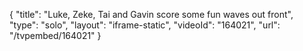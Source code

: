{
    "title": "Luke, Zeke, Tai and Gavin score some fun waves out front",
    "type": "solo",
    "layout": "iframe-static",
    "videoId": "164021",
    "url": "\/tvpembed\/164021"
}